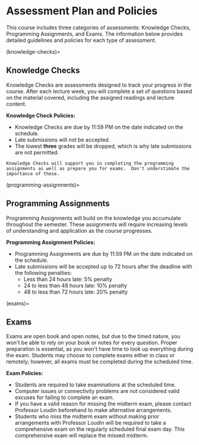 # Assessment Plan and Policies

This course includes three categories of assessments: Knowledge Checks, Programming Assignments, and Exams. The information below provides detailed guidelines and policies for each type of assessment.


(knowledge-checks)=
## Knowledge Checks

Knowledge Checks are assessments designed to track your progress in the course. After each lecture week, you will complete a set of questions based on the material covered, including the assigned readings and lecture content.

**Knowledge Check Policies:**

- Knowledge Checks are due by 11:59 PM on the date indicated on the schedule.
- Late submissions will not be accepted.
- The lowest **three** grades will be dropped, which is why late submissions are not permitted.


```{note}
Knowledge Checks will support you in completing the programming assignments as well as prepare you for exams.  Don't understimate the importance of these.
```

(programming-assignments)=
## Programming Assignments

Programming Assignments will build on the knowledge you accumulate throughout the semester. These assignments will require increasing levels of understanding and application as the course progresses.

**Programming Assignment Policies:**

- Programming Assignments are due by 11:59 PM on the date indicated on the schedule.
- Late submissions will be accepted up to 72 hours after the deadline with the following penalties:
   - Less than 24 hours late: 5% penalty
   - 24 to less than 48 hours late: 10% penalty
   - 48 to less than 72 hours late: 20% penalty 

(exams)=
## Exams

Exams are open book and open notes, but due to the timed nature, you won't be able to rely on your book or notes for every question. Proper preparation is essential, as you won't have time to look up everything during the exam. Students may choose to complete exams either in class or remotely; however, all exams must be completed during the scheduled time.

**Exam Policies:**

- Students are required to take examinations at the scheduled time.
- Computer issues or connectivity problems are not considered valid excuses for failing to complete an exam.
- If you have a valid reason for missing the midterm exam, please contact Professor Loudin beforehand to make alternative arrangements.
- Students who miss the midterm exam without making prior arrangements with Professor Loudin will be required to take a comprehensive exam on the regularly scheduled final exam day. This comprehensive exam will replace the missed midterm.